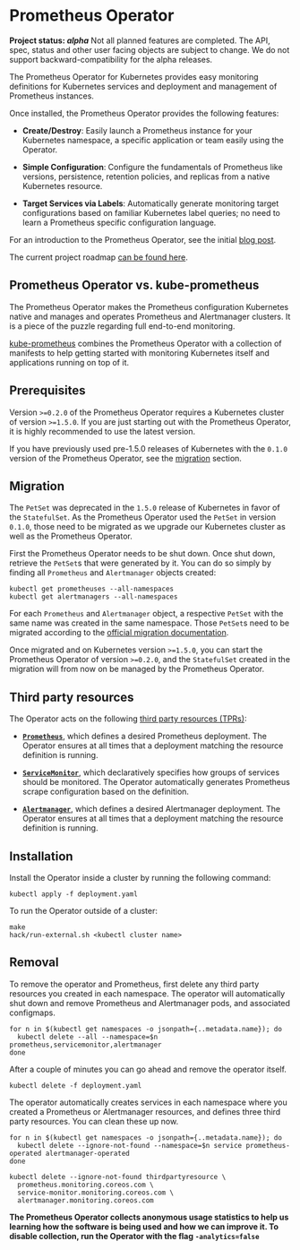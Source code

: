 # Prometheus Operator

**Project status: *alpha*** Not all planned features are completed. The API, spec, status 
and other user facing objects are subject to change. We do not support backward-compatibility
for the alpha releases.

The Prometheus Operator for Kubernetes provides easy monitoring definitions for Kubernetes
services and deployment and management of Prometheus instances.

Once installed, the Prometheus Operator provides the following features:

* **Create/Destroy**: Easily launch a Prometheus instance for your Kubernetes namespace,
  a specific application or team easily using the Operator.

* **Simple Configuration**: Configure the fundamentals of Prometheus like versions, persistence, 
  retention policies, and replicas from a native Kubernetes resource.

* **Target Services via Labels**: Automatically generate monitoring target configurations based
  on familiar Kubernetes label queries; no need to learn a Prometheus specific configuration language.

For an introduction to the Prometheus Operator, see the initial [blog
post](https://coreos.com/blog/the-prometheus-operator.html).

The current project roadmap [can be found here](./ROADMAP.md).

## Prometheus Operator vs. kube-prometheus

The Prometheus Operator makes the Prometheus configuration Kubernetes native
and manages and operates Prometheus and Alertmanager clusters. It is a piece of
the puzzle regarding full end-to-end monitoring.

[kube-prometheus](https://github.com/coreos/kube-prometheus) combines the
Prometheus Operator with a collection of manifests to help getting started with
monitoring Kubernetes itself and applications running on top of it.

## Prerequisites

Version `>=0.2.0` of the Prometheus Operator requires a Kubernetes
cluster of version `>=1.5.0`. If you are just starting out with the 
Prometheus Operator, it is highly recommended to use the latest version.

If you have previously used pre-1.5.0 releases of Kubernetes with the `0.1.0` 
version of the Prometheus Operator, see the [migration](#migration) section.

## Migration

The `PetSet` was deprecated in the `1.5.0` release of Kubernetes in favor of
the `StatefulSet`. As the Prometheus Operator used the `PetSet` in version
`0.1.0`, those need to be migrated as we upgrade our Kubernetes cluster as well
as the Prometheus Operator.

First the Prometheus Operator needs to be shut down. Once shut down, retrieve 
the `PetSet`s that were generated by it. You can do so simply by finding all
`Prometheus` and `Alertmanager` objects created:

```
kubectl get prometheuses --all-namespaces
kubectl get alertmanagers --all-namespaces
```

For each `Prometheus` and `Alertmanager` object, a respective `PetSet` with the
same name was created in the same namespace. Those `PetSet`s need to be
migrated according to the [official migration documentation](http://kubernetes.io/docs/tasks/manage-stateful-set/upgrade-pet-set-to-stateful-set/).

Once migrated and on Kubernetes version `>=1.5.0`, you can start the
Prometheus Operator of version `>=0.2.0`, and the `StatefulSet` created
in the migration will from now on be managed by the Prometheus Operator.

## Third party resources

The Operator acts on the following [third party resources (TPRs)](http://kubernetes.io/docs/user-guide/thirdpartyresources/):

* **[`Prometheus`](./Documentation/prometheus.md)**, which defines a desired Prometheus deployment.
  The Operator ensures at all times that a deployment matching the resource definition is running.

* **[`ServiceMonitor`](./Documentation/service-monitor.md)**, which declaratively specifies how groups
  of services should be monitored. The Operator automatically generates Prometheus scrape configuration
  based on the definition.

* **[`Alertmanager`](./Documentation/alertmanager.md)**, which defines a desired Alertmanager deployment.
  The Operator ensures at all times that a deployment matching the resource definition is running.


## Installation

Install the Operator inside a cluster by running the following command:

```
kubectl apply -f deployment.yaml
```

To run the Operator outside of a cluster:

```
make
hack/run-external.sh <kubectl cluster name>
```

## Removal

To remove the operator and Prometheus, first delete any third party resources you created in each namespace. The
operator will automatically shut down and remove Prometheus and Alertmanager pods, and associated configmaps.

```
for n in $(kubectl get namespaces -o jsonpath={..metadata.name}); do
  kubectl delete --all --namespace=$n prometheus,servicemonitor,alertmanager
done
```

After a couple of minutes you can go ahead and remove the operator itself.

```
kubectl delete -f deployment.yaml
```

The operator automatically creates services in each namespace where you created a Prometheus or Alertmanager resources,
and defines three third party resources. You can clean these up now.

```
for n in $(kubectl get namespaces -o jsonpath={..metadata.name}); do
  kubectl delete --ignore-not-found --namespace=$n service prometheus-operated alertmanager-operated
done

kubectl delete --ignore-not-found thirdpartyresource \
  prometheus.monitoring.coreos.com \
  service-monitor.monitoring.coreos.com \
  alertmanager.monitoring.coreos.com
```

**The Prometheus Operator collects anonymous usage statistics to help us learning how the software is being used and how we can improve it. To disable collection, run the Operator with the flag `-analytics=false`**
